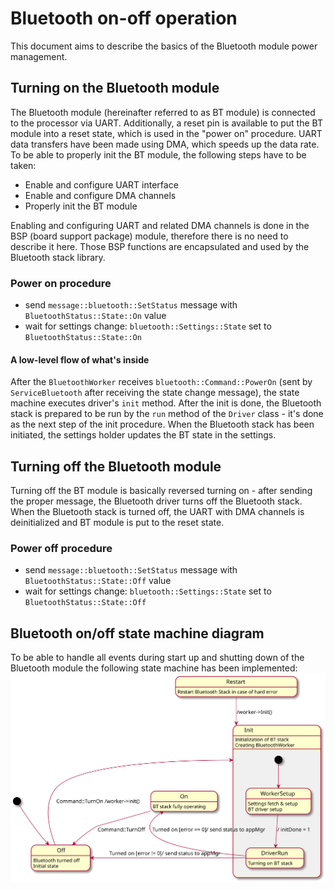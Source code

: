 # Bluetooth on-off operation
This document aims to describe the basics of the Bluetooth module power management.

## Turning on the Bluetooth module
The Bluetooth module (hereinafter referred to as BT module) is connected to the processor via UART. 
Additionally, a reset pin is available to put the BT module into a reset state, which is used in the "power on" procedure.
UART data transfers have been made using DMA, which speeds up the data rate. To be able to properly init the BT module, 
the following steps have to be taken:

- Enable and configure UART interface
- Enable and configure DMA channels
- Properly init the BT module

Enabling and configuring UART and related DMA channels is done in the BSP (board support package) module, 
therefore there is no need to describe it here. Those BSP functions are encapsulated and used by the Bluetooth stack library.

### Power on procedure
- send `message::bluetooth::SetStatus` message with `BluetoothStatus::State::On` value
- wait for settings change: `bluetooth::Settings::State` set to `BluetoothStatus::State::On`

#### A low-level flow of what's inside
After the `BluetoothWorker` receives `bluetooth::Command::PowerOn` (sent by `ServiceBluetooth` after receiving the state change message),
the state machine executes driver's `init` method. After the init is done, the Bluetooth stack is prepared to be run by the `run` method of the `Driver` class - 
it's done as the next step of the init procedure. When the Bluetooth stack has been initiated, the settings holder updates the BT state in the settings.

## Turning off the Bluetooth module
Turning off the BT module is basically reversed turning on - after sending the proper message, the Bluetooth driver 
turns off the Bluetooth stack. When the Bluetooth stack is turned off, the UART with DMA channels is deinitialized and BT module is put
to the reset state.

### Power off procedure
- send `message::bluetooth::SetStatus` message with `BluetoothStatus::State::Off` value
- wait for settings change: `bluetooth::Settings::State` set to `BluetoothStatus::State::Off`

## Bluetooth on/off state machine diagram
To be able to handle all events during start up and shutting down of the Bluetooth module the following state machine has been implemented:
![bt_on_off_state_diagram](./bt_on_off_state_diagram.svg)
